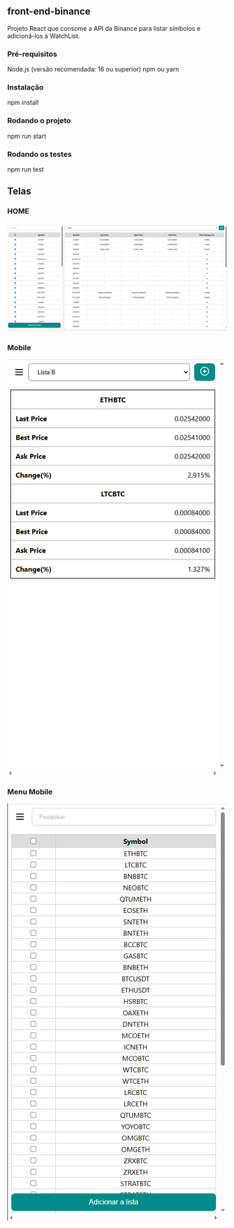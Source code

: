 ## front-end-binance
Projeto React que consome a API da Binance para listar símbolos e adicioná-los à WatchList.

### Pré-requisitos
   Node.js (versão recomendada: 16 ou superior)
   npm ou yarn

### Instalação
   npm install
### Rodando o projeto
   npm run start

### Rodando os testes
   npm run test

## Telas

### HOME
![Home](./public/home.png)


### Mobile 
![Home](./public/mobile.png)


### Menu Mobile 
![Home](./public/symbol-mobile.png)
